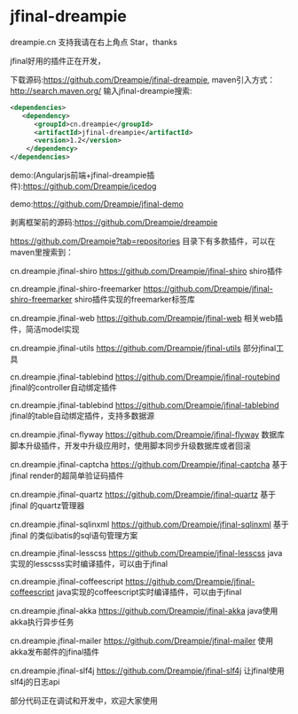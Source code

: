 jfinal-dreampie
===============

dreampie.cn 支持我请在右上角点 Star，thanks


jfinal好用的插件正在开发，

下载源码:https://github.com/Dreampie/jfinal-dreampie,
maven引入方式：http://search.maven.org/ 输入jfinal-dreampie搜索:
```xml
<dependencies>
   <dependency>
      <groupId>cn.dreampie</groupId>
      <artifactId>jfinal-dreampie</artifactId>
      <version>1.2</version>
    </dependency>
</dependencies>
```
demo:(Angularjs前端+jfinal-dreampie插件):https://github.com/Dreampie/icedog

demo:https://github.com/Dreampie/jfinal-demo

剥离框架前的源码:https://github.com/Dreampie/dreampie

https://github.com/Dreampie?tab=repositories 目录下有多款插件，可以在maven里搜索到：

cn.dreampie.jfinal-shiro     https://github.com/Dreampie/jfinal-shiro    shiro插件

cn.dreampie.jfinal-shiro-freemarker   https://github.com/Dreampie/jfinal-shiro-freemarker    shiro插件实现的freemarker标签库

cn.dreampie.jfinal-web     https://github.com/Dreampie/jfinal-web   相关web插件，简洁model实现

cn.dreampie.jfinal-utils        https://github.com/Dreampie/jfinal-utils   部分jfinal工具

cn.dreampie.jfinal-tablebind        https://github.com/Dreampie/jfinal-routebind   jfinal的controller自动绑定插件

cn.dreampie.jfinal-tablebind        https://github.com/Dreampie/jfinal-tablebind   jfinal的table自动绑定插件，支持多数据源

cn.dreampie.jfinal-flyway      https://github.com/Dreampie/jfinal-flyway   数据库脚本升级插件，开发中升级应用时，使用脚本同步升级数据库或者回滚

cn.dreampie.jfinal-captcha      https://github.com/Dreampie/jfinal-captcha   基于jfinal render的超简单验证码插件

cn.dreampie.jfinal-quartz       https://github.com/Dreampie/jfinal-quartz   基于jfinal 的quartz管理器

cn.dreampie.jfinal-sqlinxml      https://github.com/Dreampie/jfinal-sqlinxml   基于jfinal 的类似ibatis的sql语句管理方案

cn.dreampie.jfinal-lesscss       https://github.com/Dreampie/jfinal-lesscss   java实现的lesscsss实时编译插件，可以由于jfinal

cn.dreampie.jfinal-coffeescript     https://github.com/Dreampie/jfinal-coffeescript   java实现的coffeescript实时编译插件，可以由于jfinal

cn.dreampie.jfinal-akka    https://github.com/Dreampie/jfinal-akka   java使用akka执行异步任务

cn.dreampie.jfinal-mailer       https://github.com/Dreampie/jfinal-mailer   使用akka发布邮件的jfinal插件

cn.dreampie.jfinal-slf4j     https://github.com/Dreampie/jfinal-slf4j   让jfinal使用slf4j的日志api

部分代码正在调试和开发中，欢迎大家使用

